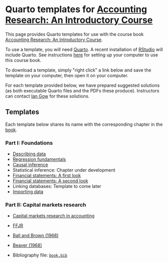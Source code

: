 # Quarto templates for [Accounting Research: An Introductory Course](https://iangow.github.io/far_book/)

This page provides Quarto templates for use with the course book [Accounting Research: An Introductory Course](https://iangow.github.io/far_book/).

To use a template, you will need [Quarto](https://quarto.org).
A recent installation of [RStudio](https://posit.co/downloads/) will include Quarto.
See instructions [here](https://iangow.github.io/far_book/intro.html#install) for setting up your computer to use this course book.

To download a template, simply "right click" a link below and save the template on your computer, then open it on your computer.

For each template provided below, we have prepared suggested solutions (as both executable Quarto files and the PDFs these produce).
Instructors can contact [Ian Gow](mailto:ian.gow@unimelb.edu.au) for these solutions.

## Templates

Each template below shares its name with the corresponding chapter in the [book](https://iangow.github.io/far_book/).

### Part I: Foundations

 - [Describing data](https://raw.githubusercontent.com/iangow/far_templates/main/r-intro.qmd)
 - [Regression fundamentals](https://raw.githubusercontent.com/iangow/far_templates/main/reg-basics.qmd)
 - [Causal inference](https://raw.githubusercontent.com/iangow/far_templates/main/causal-inf.qmd)
 - Statistical inference: Chapter under development
 - [Financial statements: A first look](https://raw.githubusercontent.com/iangow/far_templates/main/fin-state.qmd)
 - [Financial statements: A second look](https://raw.githubusercontent.com/iangow/far_templates/main/fin-state-reprise.qmd)
 - Linking databases: Template to come later
 - [Importing data](https://raw.githubusercontent.com/iangow/far_templates/main/web-data.qmd)

### Part II: Capital markets research

 - [Capital markets research in accounting](https://raw.githubusercontent.com/iangow/far_templates/main/cap-mkts.qmd)
 - [FFJR](https://raw.githubusercontent.com/iangow/far_templates/main/ffjr.qmd)
 - [Ball and Brown (1968)](https://raw.githubusercontent.com/iangow/far_templates/main/bb68.qmd)
 - [Beaver (1968)](https://raw.githubusercontent.com/iangow/far_templates/main/beaver68.qmd)

 - Bibliography file: [`book.bib`](https://raw.githubusercontent.com/iangow/far_templates/main/book.bib)

